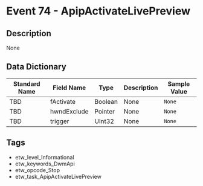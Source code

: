 # Event 74 - ApipActivateLivePreview

## Description
None

## Data Dictionary
|Standard Name|Field Name|Type|Description|Sample Value|
|---|---|---|---|---|
|TBD|fActivate|Boolean|None|`None`|
|TBD|hwndExclude|Pointer|None|`None`|
|TBD|trigger|UInt32|None|`None`|

## Tags
* etw_level_Informational
* etw_keywords_DwmApi
* etw_opcode_Stop
* etw_task_ApipActivateLivePreview